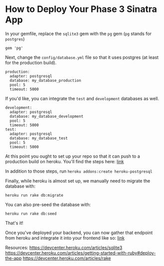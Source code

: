 # How to Deploy Your Phase 3 Sinatra App

In your gemfile, replace the `sqlite3` gem with the `pg` gem (`pg` stands for `postgres`)

```
gem 'pg'
```

Next, change the `config/database.yml` file so that it uses postgres (at least for the production build).

```
production:
  adapter: postgresql
  database: my_database_production
  pool: 5
  timeout: 5000
```

If you'd like, you can integrate the `test` and `development` databases as well.

```
development:
  adapter: postgresql
  database: my_database_development
  pool: 5
  timeout: 5000
test:
  adapter: postgresql
  database: my_database_test
  pool: 5
  timeout: 5000
```

At this point you ought to set up your repo so that it can push to a production build on heroku. You'll find the steps here: [link](https://devcenter.heroku.com/articles/getting-started-with-ruby#deploy-the-app)

In addition to those steps, run `heroku addons:create heroku-postgresql`

Finally, while heroku is almost set up, we manually need to migrate the database with:

```
heroku run rake db:migrate
```

You can also pre-seed the database with:

```
heroku run rake db:seed
```

That's it!

Once you've deployed your backend, you can now gather that endpoint from heroku and integrate it into your frontend like so: [link](https://devcenter.heroku.com/articles/getting-started-with-nodejs)

Resources:
https://devcenter.heroku.com/articles/sqlite3
https://devcenter.heroku.com/articles/getting-started-with-ruby#deploy-the-app
https://devcenter.heroku.com/articles/rake
